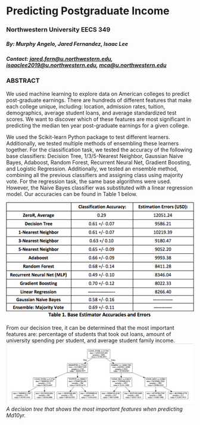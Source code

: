 # Predicting Postgraduate Income
### Northwestern University EECS 349 
##### By: Murphy Angelo, Jared Fernandez, Isaac Lee 
##### Contact: jared.fern@u.northwestern.edu,  isaaclee2019@u.northwestern.edu, mca@u.northwestern.edu

### ABSTRACT
We used machine learning to explore data on American colleges to predict post-graduate earnings. There are hundreds of different features that make each college unique, including: location, admission rates, tuition, demographics, average student loans, and average standardized test scores. We want to discover which of these features are most significant in predicting the median ten year post-graduate earnings for a given college.

We used the Scikit-learn Python package to test different learners. Additionally, we tested multiple methods of ensembling these learners together. For the classification task, we tested the accuracy of the following base classifiers: Decision Tree, 1/3/5-Nearest Neighbor, Gaussian Naive Bayes, Adaboost, Random Forest, Recurrent Neural Net, Gradient Boosting, and Logistic Regression. Additionally, we tested an ensemble method, combining all the previous classifiers and assigning class using majority vote.  For the regression task, the same base algorithms were used. However, the Naive Bayes classifier was substituted with a linear regression model. Our accuracies can be found in Table 1 below.

![Table 1](https://raw.githubusercontent.com/isaacrlee/college-scorecard/master/table1.png)

From our decision tree, it can be determined that the most important features are: percentage of students that took out loans, amount of university spending per student, and average student family income.
![Tree](https://raw.githubusercontent.com/isaacrlee/college-scorecard/master/tree.png)
_A decision tree that shows the most important features when predicting Md10yr._
